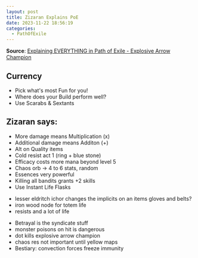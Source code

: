 ```yaml
---
layout: post
title: Zizaran Explains PoE
date: 2023-11-22 18:56:19
categories:
  - PathOfExile
---
```


**Source**: [Explaining EVERYTHING in Path of Exile - Explosive Arrow Champion](https://youtu.be/P0IbFhyFU64)

## Currency
- Pick what's most Fun for you!
- Where does your Build perform well?
- Use Scarabs & Sextants

## Zizaran says:
- More damage means Multiplication (x)
- Additional damage means Additon (+)
- Alt on Quality items
- Cold resist act 1 (ring + blue stone)
- Efficacy costs more mana beyond level 5
- Chaos orb -> 4 to 6 stats, random
- Essences very powerful
- Killing all bandits grants +2 skills
- Use Instant Life Flasks
* lesser eldritch ichor changes the implicits on an items gloves and belts?
* iron wood node for totem life
* resists and a lot of life
- Betrayal is the syndicate stuff
- monster poisons on hit is dangerous 
- dot kills explosive arrow champion 
- chaos res not important until yellow maps
- Bestiary: convection forces freeze immunity
